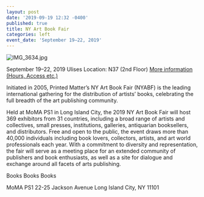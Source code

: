 ```yaml
---
layout: post
date: '2019-09-19 12:32 -0400'
published: true
title: NY Art Book Fair
categories: left
event_date: 'September 19–22, 2019'
---
```

![IMG_3634.jpg]({{site.baseurl}}/assets/img/IMG_3634.jpg)

September 19–22, 2019
Ulises Location: N37 (2nd Floor)
[More information (Hours, Access etc.)](https://nyabf2019.printedmatterartbookfairs.org/About)

Initiated in 2005, Printed Matter’s NY Art Book Fair (NYABF) is the leading international gathering for the distribution of artists’ books, celebrating the full breadth of the art publishing community.

Held at MoMA PS1 in Long Island City, the 2019 NY Art Book Fair will host 369 exhibitors from 31 countries, including a broad range of artists and collectives, small presses, institutions, galleries, antiquarian booksellers, and distributors. Free and open to the public, the event draws more than 40,000 individuals including book lovers, collectors, artists, and art world professionals each year. With a commitment to diversity and representation, the fair will serve as a meeting place for an extended community of publishers and book enthusiasts, as well as a site for dialogue and exchange around all facets of arts publishing.

Books Books Books


MoMA PS1
22-25 Jackson Avenue
Long Island City, NY 11101
